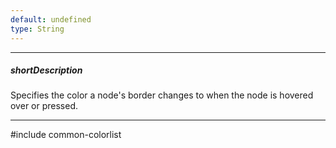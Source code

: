```yaml
---
default: undefined
type: String
---
```

---
##### shortDescription
Specifies the color a node's border changes to when the node is hovered over or pressed.

---
#include common-colorlist